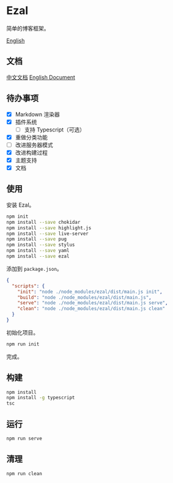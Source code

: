 # Ezal
简单的博客框架。

[English](https://github.com/JonnyJong/ezal/blob/main/readme.md)

## 文档
[中文文档](https://github.com/JonnyJong/ezal/blob/main/docs/chinese.md)
[English Document](https://github.com/JonnyJong/ezal/blob/main/docs/english.md)

## 待办事项
- [x] Markdown 渲染器
- [x] 插件系统
  - [ ] 支持 Typescript（可选）
- [x] 重做分类功能
- [ ] 改进服务器模式
- [x] 改进构建过程
- [x] 主题支持
- [x] 文档

## 使用
安装 Ezal。
```bash
npm init
npm install --save chokidar
npm install --save highlight.js
npm install --save live-server
npm install --save pug
npm install --save stylus
npm install --save yaml
npm install --save ezal
```

添加到 `package.json`。
```json package.json
{
  "scripts": {
    "init": "node ./node_modules/ezal/dist/main.js init",
    "build": "node ./node_modules/ezal/dist/main.js",
    "serve": "node ./node_modules/ezal/dist/main.js serve",
    "clean": "node ./node_modules/ezal/dist/main.js clean"
  }
}
```

初始化项目。
```bash
npm run init
```

完成。

## 构建
```bash
npm install
npm install -g typescript
tsc
```

## 运行
```bash
npm run serve
```

## 清理
```bash
npm run clean
```
